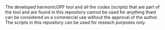 The developed harmonicOPF tool and all the codes (scripts) that are part of the tool and are found in this repository cannot be used for anything thant can be considered as a commercial use without the approval of the author. 
The scripts in this repository can be used for reseach purposes only.

